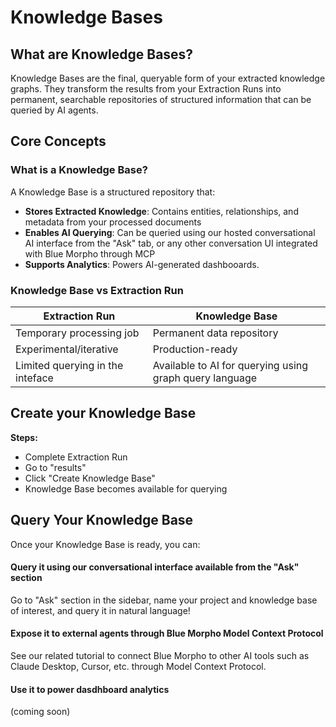 # Knowledge Bases

## What are Knowledge Bases?

Knowledge Bases are the final, queryable form of your extracted knowledge graphs. They transform the results from your Extraction Runs into permanent, searchable repositories of structured information that can be queried by AI agents.

## Core Concepts

### What is a Knowledge Base?

A Knowledge Base is a structured repository that:
- **Stores Extracted Knowledge**: Contains entities, relationships, and metadata from your processed documents
- **Enables AI Querying**: Can be queried using our hosted conversational AI interface from the "Ask" tab, or any other conversation UI integrated with Blue Morpho through MCP
- **Supports Analytics**: Powers AI-generated dashbooards. 

### Knowledge Base vs Extraction Run

| Extraction Run | Knowledge Base |
|---|---|
| Temporary processing job | Permanent data repository |
| Experimental/iterative | Production-ready |
| Limited querying in the inteface | Available to AI for querying using graph query language |


## Create your Knowledge Base

**Steps:**
- Complete Extraction Run
- Go to "results"
- Click "Create Knowledge Base"
- Knowledge Base becomes available for querying

## Query Your Knowledge Base

Once your Knowledge Base is ready, you can:

#### Query it using our conversational interface available from the "Ask" section

Go to "Ask" section in the sidebar, name your project and knowledge base of interest, and query it in natural language!

#### Expose it to external agents through Blue Morpho Model Context Protocol

See our related tutorial to connect Blue Morpho to other AI tools such as Claude Desktop, Cursor, etc. through Model Context Protocol.

#### Use it to power dasdhboard analytics

(coming soon)

